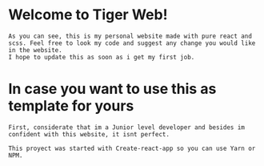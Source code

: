 # Welcome to Tiger Web!

    As you can see, this is my personal website made with pure react and scss. Feel free to look my code and suggest any change you would like in the website.
    I hope to update this as soon as i get my first job.

# In case you want to use this as template for yours

    First, considerate that im a Junior level developer and besides im confident with this website, it isnt perfect.

    This proyect was started with Create-react-app so you can use Yarn or NPM.